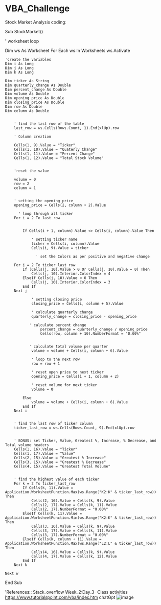 # VBA_Challenge
Stock Market Analysis coding:

Sub StockMarket()

 ' worksheet loop
 
Dim ws As Worksheet
    For Each ws In Worksheets
    ws.Activate
    
    'create the variables
    Dim i As Long
    Dim j As Long
    Dim k As Long
    
    Dim ticker As String
    Dim quarterly_change As Double
    Dim percent_change As Double
    Dim volume As Double
    Dim opening_price As Double
    Dim closing_price As Double
    Dim row As Double
    Dim column As Double
    
    
        ' find the last row of the table
        last_row = ws.Cells(Rows.Count, 1).End(xlUp).row

        ' Column creation
        
        Cells(1, 9).Value = "Ticker"
        Cells(1, 10).Value = "Quaterly Change"
        Cells(1, 11).Value = "Percent Change"
        Cells(1, 12).Value = "Total Stock Volume"
      

        'reset the value
        
        volume = 0
        row = 2
        column = 1
       
             
        ' setting the opening price
        opening_price = Cells(2, column + 2).Value
        
          ' loop through all ticker
        For i = 2 To last_row
        
         
            If Cells(i + 1, column).Value <> Cells(i, column).Value Then
            
                ' setting ticker name
                ticker = Cells(i, column).Value
                Cells(i, 9).Value = ticker
                
                  ' set the Colors as per positive and negative change
                  
        For j = 2 To ticker_last_row
            If (Cells(j, 10).Value > 0 Or Cells(j, 10).Value = 0) Then
                Cells(j, 10).Interior.ColorIndex = 4
            ElseIf Cells(j, 10).Value < 0 Then
                Cells(j, 10).Interior.ColorIndex = 3
            End If
        Next j
        
                ' setting closing price
                closing_price = Cells(i, column + 5).Value
                
                ' calculate quarterly change
                quarterly_change = closing_price - opening_price
                
               ' calculate percent change
                    percent_change = quarterly_change / opening_price
                    Cells(row, column + 10).NumberFormat = "0.00%"
               
               
               ' calculate total volume per quarter
                volume = volume + Cells(i, column + 6).Value
                
                ' loop to the next row
                row = row + 1
                
                ' reset open price to next ticker
                opening_price = Cells(i + 1, column + 2)
                
                ' reset volume for next ticker
                volume = 0
                
            Else
                volume = volume + Cells(i, column + 6).Value
            End If
        Next i
        
        
        ' find the last row of ticker column
        ticker_last_row = ws.Cells(Rows.Count, 9).End(xlUp).row
        
      
        ' BONUS: set Ticker, Value, Greatest %, Increase, % Decrease, and Total volume headers
        Cells(1, 16).Value = "Ticker"
        Cells(1, 17).Value = "Value"
        Cells(2, 15).Value = "Greatest % Increase"
        Cells(3, 15).Value = "Greatest % Decrease"
        Cells(4, 15).Value = "Greatest Total Volume"
        
        
        ' find the highest value of each ticker
        For k = 2 To ticker_last_row
            If Cells(k, 11).Value = Application.WorksheetFunction.Max(ws.Range("K2:K" & ticker_last_row)) Then
                Cells(2, 16).Value = Cells(k, 9).Value
                Cells(2, 17).Value = Cells(k, 11).Value
                Cells(2, 17).NumberFormat = "0.00%"
            ElseIf Cells(k, 11).Value = Application.WorksheetFunction.Min(ws.Range("K2:K" & ticker_last_row)) Then
                Cells(3, 16).Value = Cells(k, 9).Value
                Cells(3, 17).Value = Cells(k, 11).Value
                Cells(3, 17).NumberFormat = "0.00%"
            ElseIf Cells(k, column + 11).Value = Application.WorksheetFunction.Max(ws.Range("L2:L" & ticker_last_row)) Then
                Cells(4, 16).Value = Cells(k, 9).Value
                Cells(4, 17).Value = Cells(k, 12).Value
            End If
        Next k
        
    Next w
End Sub


'References:: Stack_overflow
Week_2:Day_3- Class activities
https://www.tutorialspoint.com/vba/index.htm
chatGpt
![image](https://github.com/user-attachments/assets/3d0fe156-c93a-4027-81f0-8667d5eff2d4)
